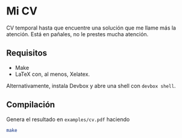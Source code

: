 # Mi CV

CV temporal hasta que encuentre una solución que me llame más la atención. Está en pañales, no le prestes mucha atención.


## Requisitos

- Make
- LaTeX con, al menos, Xelatex.

Alternativamente, instala Devbox y abre una shell con `devbox shell`.

## Compilación

Genera el resultado en `examples/cv.pdf` haciendo

```sh
make
```